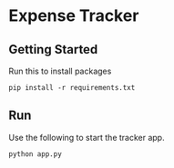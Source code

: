 # Expense Tracker
## Getting Started

Run this to install packages
```
pip install -r requirements.txt
```

## Run

Use the following to start the tracker app.
```
python app.py
```